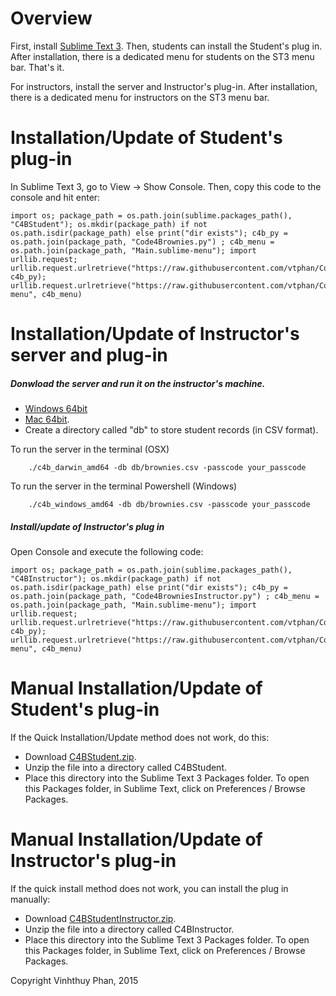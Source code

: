 # Overview

First, install [Sublime Text 3](https://www.sublimetext.com/3).  Then, students can install the Student's plug in.  After installation, there is a dedicated menu for students on the ST3 menu bar.  That's it.

For instructors, install the server and Instructor's plug-in.  After installation, there is a dedicated menu for instructors on the ST3 menu bar.


# Installation/Update of Student's plug-in

In Sublime Text 3, go to View -> Show Console.  Then, copy this code to the console and hit enter:

```
import os; package_path = os.path.join(sublime.packages_path(), "C4BStudent"); os.mkdir(package_path) if not os.path.isdir(package_path) else print("dir exists"); c4b_py = os.path.join(package_path, "Code4Brownies.py") ; c4b_menu = os.path.join(package_path, "Main.sublime-menu"); import urllib.request; urllib.request.urlretrieve("https://raw.githubusercontent.com/vtphan/Code4Brownies/master/src/C4BStudent/Code4Brownies.py", c4b_py); urllib.request.urlretrieve("https://raw.githubusercontent.com/vtphan/Code4Brownies/master/src/C4BStudent/Main.sublime-menu", c4b_menu)
```

# Installation/Update of Instructor's server and plug-in

##### Donwload the server and run it on the instructor's machine.

- [Windows 64bit](https://github.com/vtphan/Code4Brownies/raw/master/INSTALL/c4b_windows_amd64)
- [Mac 64bit](https://github.com/vtphan/Code4Brownies/raw/master/INSTALL/c4b_darwin_amd64).
- Create a directory called "db" to store student records (in CSV format).

To run the server in the terminal (OSX)
```
    ./c4b_darwin_amd64 -db db/brownies.csv -passcode your_passcode
````

To run the server in the terminal Powershell (Windows)
```
    ./c4b_windows_amd64 -db db/brownies.csv -passcode your_passcode
````

#####  Install/update of Instructor's plug in

Open Console and execute the following code:

```
import os; package_path = os.path.join(sublime.packages_path(), "C4BInstructor"); os.mkdir(package_path) if not os.path.isdir(package_path) else print("dir exists"); c4b_py = os.path.join(package_path, "Code4BrowniesInstructor.py") ; c4b_menu = os.path.join(package_path, "Main.sublime-menu"); import urllib.request; urllib.request.urlretrieve("https://raw.githubusercontent.com/vtphan/Code4Brownies/master/src/C4BInstructor/Code4BrowniesInstructor.py", c4b_py); urllib.request.urlretrieve("https://raw.githubusercontent.com/vtphan/Code4Brownies/master/src/C4BInstructor/Main.sublime-menu", c4b_menu)
```


# Manual Installation/Update of Student's plug-in

If the Quick Installation/Update method does not work, do this:

- Download [C4BStudent.zip](https://github.com/vtphan/Code4Brownies/raw/master/INSTALL/C4BStudent.zip).
- Unzip the file into a directory called C4BStudent.
- Place this directory into the Sublime Text 3 Packages folder.  To open this Packages folder,
in Sublime Text, click on Preferences / Browse Packages.



# Manual Installation/Update of Instructor's plug-in

If the quick install method does not work, you can install the plug in manually:

 - Download [C4BStudentInstructor.zip](https://github.com/vtphan/Code4Brownies/raw/master/INSTALL/C4BInstructor.zip).
 - Unzip the file into a directory called C4BInstructor.
 - Place this directory into the Sublime Text 3 Packages folder.  To open this Packages folder,
in Sublime Text, click on Preferences / Browse Packages.


Copyright Vinhthuy Phan, 2015
